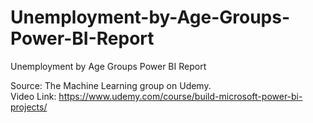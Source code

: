# Unemployment-by-Age-Groups-Power-BI-Report
Unemployment by Age Groups Power BI Report 

Source: The Machine Learning group on Udemy. </br>
Video Link: https://www.udemy.com/course/build-microsoft-power-bi-projects/
